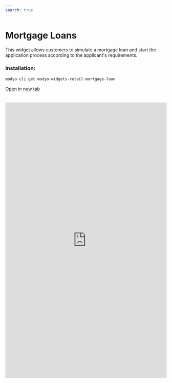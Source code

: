 ```yaml
---
search: true
---
```


# Mortgage Loans

This widget allows customers to simulate a mortgage loan and start the application process according to the applicant's requirements.

### Installation:

```bash
modyo-cli get modyo-widgets-retail-mortgage-loan
```

[Open in new tab](https://widgets.modyo.com/retail/mortgage-loan)

<iframe id="widgetFrame" src="https://widgets.modyo.com/retail/mortgage-loan" width="100%" frameBorder="0" style="min-height:860px;overflow:auto;margin-top:20px;"/>

| Feature         | Description                                                                                                                                                                                                               |
|-----------------------|---------------------------------------------------------------------------------------------------------------------------------------------------------------------------------------------------------------------------|
| Loan Amount     | Clients can enter the loan amount they want to simulate and apply for.                                                                                                                                                 |
| Down payment                   | Clients can enter the desired down payment amount to be included in the application.                                                                                                                                                     |
| Property type      | Allows the user to choose the property type they wish to purchase with the loan.                                                                                                                                                    |
| Loan Term         | It allows you to choose the number of years during which the credit payment will be made.                                                                                                                                   |
| Months of grace       | Select the number of grace months that the client wants to add in their simulation.                                                                                                                         |
| Insurance               | It gives you the possibility to choose which insurance will be included in the credit simulation.                                                                                                                                   |
| Simulation Summary | Presents general information about the credit simulation performed. It includes total cost of credit in pesos and UF, number of years, dividend value, respective interest rates and percentage of financing. |
| Simulation Detail | Displays detailed credit simulation information. It includes liquid amount, term, foot, dividend value, property type, taxes, insurance and expenses, among others.                                         |
| Application             | It allows you to confirm the simulation and manage the mortgage loan application with the institution.                                                                                                                      |

<script>

  export default {
    mounted() {

      function setIframeHeightCO(id, ht) {
          var ifrm = document.getElementById(id);
          if(ifrm) {
            ifrm.style.height = ht + 4 + "px";
          }
      }
      // iframed document sends its height using postMessage
      function handleDocHeightMsg(e) {
          // check origin
          if ( e.origin === 'https://widgets.modyo.com' ) {
              // parse data
              var data = JSON.parse( e.data );

              console.log('data:', data)
              // check data object
              if ( data['docHeight'] ) {
                  setIframeHeightCO( 'widgetFrame', data['docHeight'] );
              } else {
                  setIframeHeightCO( 'widgetFrame', 700 );
              }
          }
      }

      // assign message handler
      if ( window.addEventListener ) {
          window.addEventListener('message', handleDocHeightMsg, false);
      }
    }
  }

</script>
